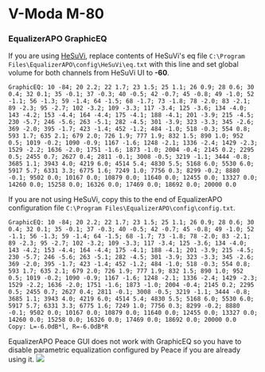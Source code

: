# V-Moda M-80
### EqualizerAPO GraphicEQ
If you are using [HeSuVi](https://sourceforge.net/projects/hesuvi/), replace contents of HeSuVi's eq file `C:\Program Files\EqualizerAPO\config\HeSuVi\eq.txt` with this line and set global volume for both channels from HeSuVi UI to **-60**.
```
GraphicEQ: 10 -84; 20 2.2; 22 1.7; 23 1.5; 25 1.1; 26 0.9; 28 0.6; 30 0.4; 32 0.1; 35 -0.1; 37 -0.3; 40 -0.5; 42 -0.7; 45 -0.8; 49 -1.0; 52 -1.1; 56 -1.3; 59 -1.4; 64 -1.5; 68 -1.7; 73 -1.8; 78 -2.0; 83 -2.1; 89 -2.3; 95 -2.7; 102 -3.2; 109 -3.3; 117 -3.4; 125 -3.6; 134 -4.0; 143 -4.2; 153 -4.4; 164 -4.4; 175 -4.1; 188 -4.1; 201 -3.9; 215 -4.5; 230 -5.7; 246 -5.6; 263 -5.1; 282 -4.5; 301 -3.9; 323 -3.3; 345 -2.6; 369 -2.0; 395 -1.7; 423 -1.4; 452 -1.2; 484 -1.0; 518 -0.3; 554 0.8; 593 1.7; 635 2.1; 679 2.0; 726 1.9; 777 1.9; 832 1.5; 890 1.0; 952 0.5; 1019 -0.2; 1090 -0.9; 1167 -1.6; 1248 -2.1; 1336 -2.4; 1429 -2.3; 1529 -2.2; 1636 -2.0; 1751 -1.6; 1873 -1.0; 2004 -0.4; 2145 0.2; 2295 0.5; 2455 0.7; 2627 0.4; 2811 -0.1; 3008 -0.5; 3219 -1.1; 3444 -0.8; 3685 1.1; 3943 4.0; 4219 6.0; 4514 5.4; 4830 5.5; 5168 6.0; 5530 6.0; 5917 5.7; 6331 3.3; 6775 1.6; 7249 1.0; 7756 0.3; 8299 -0.2; 8880 -0.1; 9502 0.0; 10167 0.0; 10879 0.0; 11640 0.0; 12455 0.0; 13327 0.0; 14260 0.0; 15258 0.0; 16326 0.0; 17469 0.0; 18692 0.0; 20000 0.0
```
If you are not using HeSuVi, copy this to the end of EqualizerAPO configuration file `C:\Program Files\EqualizerAPO\config\config.txt`.
```
GraphicEQ: 10 -84; 20 2.2; 22 1.7; 23 1.5; 25 1.1; 26 0.9; 28 0.6; 30 0.4; 32 0.1; 35 -0.1; 37 -0.3; 40 -0.5; 42 -0.7; 45 -0.8; 49 -1.0; 52 -1.1; 56 -1.3; 59 -1.4; 64 -1.5; 68 -1.7; 73 -1.8; 78 -2.0; 83 -2.1; 89 -2.3; 95 -2.7; 102 -3.2; 109 -3.3; 117 -3.4; 125 -3.6; 134 -4.0; 143 -4.2; 153 -4.4; 164 -4.4; 175 -4.1; 188 -4.1; 201 -3.9; 215 -4.5; 230 -5.7; 246 -5.6; 263 -5.1; 282 -4.5; 301 -3.9; 323 -3.3; 345 -2.6; 369 -2.0; 395 -1.7; 423 -1.4; 452 -1.2; 484 -1.0; 518 -0.3; 554 0.8; 593 1.7; 635 2.1; 679 2.0; 726 1.9; 777 1.9; 832 1.5; 890 1.0; 952 0.5; 1019 -0.2; 1090 -0.9; 1167 -1.6; 1248 -2.1; 1336 -2.4; 1429 -2.3; 1529 -2.2; 1636 -2.0; 1751 -1.6; 1873 -1.0; 2004 -0.4; 2145 0.2; 2295 0.5; 2455 0.7; 2627 0.4; 2811 -0.1; 3008 -0.5; 3219 -1.1; 3444 -0.8; 3685 1.1; 3943 4.0; 4219 6.0; 4514 5.4; 4830 5.5; 5168 6.0; 5530 6.0; 5917 5.7; 6331 3.3; 6775 1.6; 7249 1.0; 7756 0.3; 8299 -0.2; 8880 -0.1; 9502 0.0; 10167 0.0; 10879 0.0; 11640 0.0; 12455 0.0; 13327 0.0; 14260 0.0; 15258 0.0; 16326 0.0; 17469 0.0; 18692 0.0; 20000 0.0
Copy: L=-6.0dB*l, R=-6.0dB*R
```
EqualizerAPO Peace GUI does not work with GraphicEQ so you have to disable parametric equalization configured by Peace if you are already using it.
![](https://raw.githubusercontent.com/jaakkopasanen/AutoEq/master/results/Innerfidelity%202017/innerfidelity/onear/V-Moda%20M-80/V-Moda%20M-80.png)
